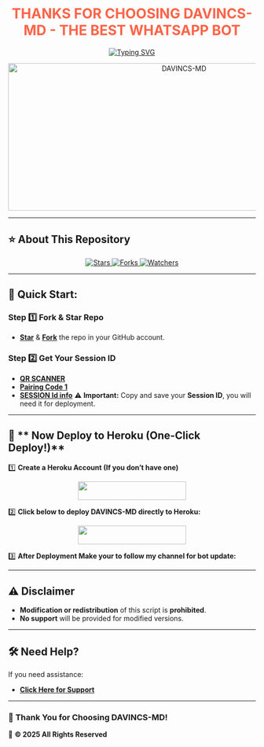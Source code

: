 <h1 align="center" style="color: #FF6347;"> THANKS FOR CHOOSING DAVINCS-MD - THE BEST WHATSAPP BOT </h1>

<p align="center">
  <a href="https://git.io/typing-svg">
    <img src="https://readme-typing-svg.demolab.com?font=Black+Ops+One&size=50&pause=1000&color=1BAFBAFF&center=true&width=910&height=100&lines=HELLOO+THIS+IS+DAVINCS-MD;BEST++WHATSAPP+BOT;CREATED+BY+ALLAN+DAVINCS;RELEASED+01.4.2025;" alt="Typing SVG" />
  </a>
</p>

<p align="center">
  <img alt="DAVINCS-MD" width="700" height="300" src="https://files.catbox.moe/cwag4p.jpg">
</p>

---

## ⭐ **About This Repository**
<p align="center">
  <a href="https://github.com/9Wish882/DAVINCS-MD/stargazers">
    <img src="https://img.shields.io/github/stars/9Wish882/DAVINCS-MD?style=for-the-badge&logo=github&color=ff9800" alt="Stars" />
  </a>
  <a href="https://github.com/9Wish882/DAVINCS-MD/network/members">
    <img src="https://img.shields.io/github/forks/9Wish882/DAVINCS-MD?style=for-the-badge&logo=github&color=4CAF50" alt="Forks" />
  </a>
  <a href="https://github.com/9Wish882/DAVINCS-MD/watchers">
    <img src="https://img.shields.io/github/watchers/9Wish882/DAVINCS-MD?style=for-the-badge&logo=github&color=2196F3" alt="Watchers" />
  </a>
</p>

---

## 🚀 **Quick Start:**

### Step 1️⃣ **Fork & Star Repo**
- **[Star](https://github.com/9Wish882/DAVINCS-MD)** & **[Fork](https://github.com/9Wish882/DAVINCS-MD/forks)** the repo in your GitHub account.

### Step 2️⃣ **Get Your Session ID**
- **[QR SCANNER](https://davincsmd-session.onrender.com/wasiqr)**
- **[Pairing Code 1](https://davincsmd-session.onrender.com/pair)**
- **[SESSION Id info](https://davincsmd-session.onrender.com/)**
⚠️ **Important:** Copy and save your **Session ID**, you will need it for deployment.

---

## 🚀 ** Now Deploy to Heroku (One-Click Deploy!)**
1️⃣ **Create a Heroku Account (If you don’t have one)**  
   <p align="center">
     <a href="https://signup.heroku.com">
       <img src="https://img.shields.io/badge/Create%20Account%20Now-blue?style=for-the-badge&logo=heroku" width="220" height="38.45"/>
     </a>
   </p>

2️⃣ **Click below to deploy DAVINCS-MD directly to Heroku:**  
   <p align="center">
     <a href="https://heroku.com/deploy?template=https://github.com/9Wish882/DAVINCS-MD">
       <img src="https://www.herokucdn.com/deploy/button.svg" width="220" height="38.45"/>
     </a>
   </p>

3️⃣ **After Deployment Make your to follow my channel for bot update:**   

---

## ⚠️ **Disclaimer**
- **Modification or redistribution** of this script is **prohibited**.  
- **No support** will be provided for modified versions.  

---

## 🛠 **Need Help?**
If you need assistance:
- **[Click Here for Support](https://messages-snowy.vercel.app)**  

---

### 🎉 **Thank You for Choosing DAVINCS-MD!**
📌 **© 2025 All Rights Reserved**
